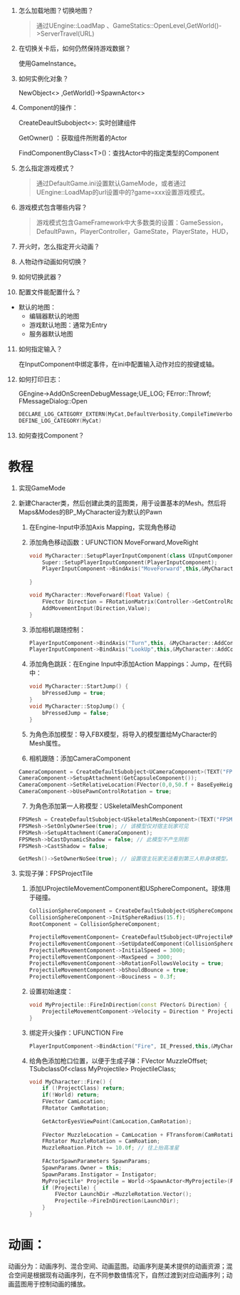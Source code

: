 1. 怎么加载地图？切换地图？

   > 通过UEngine::LoadMap 、GameStatics::OpenLevel,GetWorld()->ServerTravel(URL)

2. 在切换关卡后，如何仍然保持游戏数据？

   使用GameInstance。

3. 如何实例化对象？

   NewObject<> ,GetWorld()->SpawnActor<>

4. Component的操作：

   CreateDeaultSubobject<>: 实时创建组件

   GetOwner() ：获取组件所附着的Actor

   FindComponentByClass\<T\>()：查找Actor中的指定类型的Component

   

5. 怎么指定游戏模式？

   > 通过DefaultGame.ini设置默认GameMode，或者通过UEngine::LoadMap的url设置中的?game=xxx设置游戏模式。

6. 游戏模式包含哪些内容？

   > 游戏模式包含GameFramework中大多数类的设置：GameSession，DefaultPawn，PlayerController，GameState，PlayerState，HUD，

7. 开火时，怎么指定开火动画？

8. 人物动作动画如何切换？

9. 如何切换武器？

10. 配置文件能配置什么？
   - 默认的地图：
     - 编辑器默认的地图
     - 游戏默认地图：通常为Entry
     - 服务器默认地图

11. 如何指定输入？

    在InputComponent中绑定事件，在ini中配置输入动作对应的按键或轴。

12. 如何打印日志：

    GEngine->AddOnScreenDebugMessage;UE_LOG; FError::Throwf; FMessageDialog::Open

    ``` c++
    DECLARE_LOG_CATEGORY_EXTERN(MyCat,DefaultVerbosity,CompileTimeVerbosity)
    DEFINE_LOG_CATEGORY(MyCat)
    ```

    

    

13. 如何查找Component？

    




# 教程

1. 实现GameMode

2. 新建Character类，然后创建此类的蓝图类，用于设置基本的Mesh。然后将Maps&Modes的BP_MyCharacter设为默认的Pawn

   1. 在Engine-Input中添加Axis Mapping，实现角色移动

   2. 添加角色移动函数：UFUNCTION MoveForward,MoveRight

      ``` c++
      void MyCharacter::SetupPlayerInputComponent(class UInputComponent* PlayerInputComponent) {
          Super::SetupPlayerInputComponent(PlayerInputComponent);
          PlayerInputComponent->BindAxis("MoveForward",this,&MyCharacter::MoveForward);
          
      }
      
      void MyCharacter::MoveForward(float Value) {
          FVector Direction = FRotationMatrix(Controller->GetControlRotatioin()).GetScaledAxis(EAxis::X);
          AddMovementInput(Direction,Value);
      }
      ```

   3. 添加相机跟随控制：

      ``` c++
      PlayerInputComponent->BindAxis("Turn",this, &MyCharacter::AddControllerYawInput);
      PlayerInputComponent->BindAxis("LookUp",this,&MyCharacter::AddControllerPitchInput);
      ```

   4. 添加角色跳跃：在Engine Input中添加Action Mappings：Jump，在代码中：

      ``` c++
      void MyCharacter::StartJump() {
          bPressedJump = true;
      }
      void MyCharacter::StopJump() {
          bPressedJump = false;
      }
      ```

   5.  为角色添加模型：导入FBX模型，将导入的模型置给MyCharacter的Mesh属性。

   6.   相机跟随：添加CameraComponent

      ``` c++
      CameraComponent = CreateDefaultSubobject<UCameraComponent>(TEXT("FPSCam"));
      CameraComponent->SetupAttachment(GetCapsuleComponent());
      CameraComponent->SetRelativeLocation(FVector(0,0,50.f + BaseEyeHeight));
      CameraComponent->bUsePawnControlRotation = true;
      ```

      

   7.  为角色添加第一人称模型：USkeletalMeshComponent

      ``` c++
      FPSMesh = CreateDefaultSubobject<USkeletalMeshComponent>(TEXT("FPSMesh"));
      FPSMesh->SetOnlyOwnerSee(true); // 该模型仅对宿主玩家可见
      FPSMesh->SetupAttachment(CameraComponent);
      FPSMesh->bCastDynamicShadow = false; // 此模型不产生阴影
      FPSMesh->CastShadow = false;
      
      GetMesh()->SetOwnerNoSee(true); // 设置宿主玩家无法看到第三人称身体模型。
      ```

3. 实现子弹：FPSProjectTile

   1. 添加UProjectileMovementComponent和USphereComponent。球体用于碰撞。

      ``` c++
      CollisionSphereComponent = CreateDefaultSubobject<USphereComponent>(TEXT("SphereComponent"));
      CollisionSphereComponent->InitSphereRadius(15.f);
      RootComponent = CollisionSphereComponent;
      
      ProjectileMovementComponent= CreateDefaultSubobject<UProjectileMovementComponent>(TEXT("ProjectileMovementComponent"));
      ProjectileMovementComponent->SetUpdatedComponent(CollisionSphereComponent);
      ProjectileMovementComponent->InitialSpeed = 3000;
      ProjectileMovementComponent->MaxSpeed = 3000;
      ProjectileMovementComponent->bRotationFollowsVelocity = true;
      ProjectileMovementComponent->bShouldBounce = true;
      ProjectileMovementComponent->Bouciness = 0.3f;
      
      ```

      

   2. 设置初始速度：

      ``` c++
      void MyProjectile::FireInDirection(const FVector& Direction) {
          ProjectileMovementComponent->Velocity = Direction * ProjectileMovementComponent->InitialSpeed;
      }
      ```

      

   3. 绑定开火操作：UFUNCTION Fire

      ``` c++
      PlayerInputComponent->BindAction("Fire", IE_Pressed,this,&MyCharacter::Fire);
      ```

      

   4. 给角色添加枪口位置，以便于生成子弹：FVector MuzzleOffset; TSubclassOf\<class MyProjectile\> ProjectileClass;

      ``` c++
      void MyCharacter::Fire() {
          if (!ProjectClass) return;
          if(!World) return;
          FVector CamLocation;
          FRotator CamRotation;
          
          GetActorEyesViewPoint(CamLocation,CamRotation);
          
          FVector MuzzleLocation = CamLocation + FTransforom(CamRotation).TransformVector(MuzzleOffset);
          FRotator MuzzleRotation = CamRoation;
          MuzzleRoation.Pitch += 10.0f; // 往上抬高准星
          
          FActorSpawnParameters SpawnParams;
          SpawnParams.Owner = this;
          SpawnParams.Instigator = Instigator;
          MyProjectile* Projectile = World->SpawnActor<MyProjectile>(ProjectileClass,MuzzleLocation,MuzzleRotation,SpawnParams);
          if (Projectile) {
              FVector LaunchDir =MuzzleRotation.Vector();
              Projectile->FireInDirection(LaunchDir);
          }
      }
      ```

      




# 动画：

动画分为：动画序列、混合空间、动画蓝图。动画序列是美术提供的动画资源；混合空间是根据现有动画序列，在不同参数值情况下，自然过渡到对应动画序列；动画蓝图用于控制动画的播放。